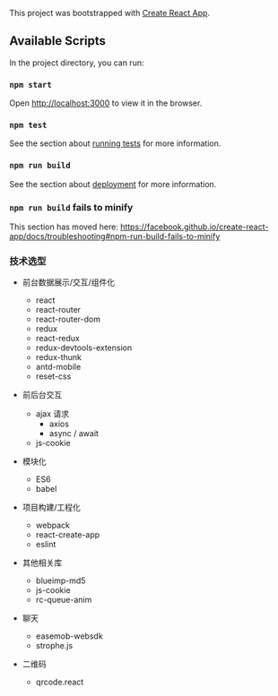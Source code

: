 This project was bootstrapped with [Create React App](https://github.com/facebook/create-react-app).

## Available Scripts

In the project directory, you can run:

### `npm start`

Open [http://localhost:3000](http://localhost:3000) to view it in the browser.

### `npm test`

See the section about [running tests](https://facebook.github.io/create-react-app/docs/running-tests) for more information.

### `npm run build`

See the section about [deployment](https://facebook.github.io/create-react-app/docs/deployment) for more information.


### `npm run build` fails to minify

This section has moved here: https://facebook.github.io/create-react-app/docs/troubleshooting#npm-run-build-fails-to-minify

### 技术选型
* 前台数据展示/交互/组件化
    * react
    * react-router
    * react-router-dom
    * redux
    * react-redux
    * redux-devtools-extension
    * redux-thunk
    * antd-mobile
    * reset-css

* 前后台交互
    * ajax 请求
        * axios
        * async / await
   * js-cookie
* 模块化
    * ES6
    * babel
* 项目构建/工程化
    * webpack
    * react-create-app
    * eslint
* 其他相关库
    * blueimp-md5
    * js-cookie
    * rc-queue-anim
* 聊天
	* easemob-websdk
	* strophe.js
* 二维码
	* qrcode.react
